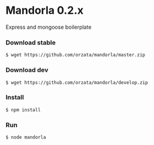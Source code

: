 # Mandorla 0.2.x
Express and mongoose boilerplate

### Download stable
```
$ wget https://github.com/orzata/mandorla/master.zip
```

### Download dev
```
$ wget https://github.com/orzata/mandorla/develop.zip
```

### Install
```
$ npm install
```

### Run
```
$ node mandorla
```
